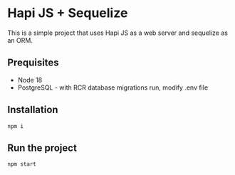 # Hapi JS + Sequelize

This is a simple project that uses Hapi JS as a web server and sequelize as an ORM.

## Prequisites
- Node 18
- PostgreSQL - with RCR database migrations run, modify .env file

## Installation
```
npm i
```

## Run the project
```
npm start
```